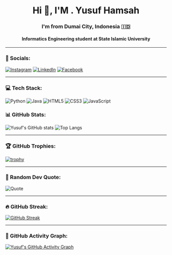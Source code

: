 <h1 align="center">Hi 👋, I'M . Yusuf Hamsah</h1>
<h3 align="center">I'm from Dumai City, Indonesia 🇮🇩</h3>
<h4 align="center">Informatics Engineering student at State Islamic University</h4>

---

### 🔗 Socials:
[![Instagram](https://img.shields.io/badge/Instagram-%23E4405F.svg?style=for-the-badge&logo=Instagram&logoColor=white)](https://instagram.com/username)
[![LinkedIn](https://img.shields.io/badge/LinkedIn-%230077B5.svg?style=for-the-badge&logo=linkedin&logoColor=white)](https://linkedin.com/in/username)
[![Facebook](https://img.shields.io/badge/Facebook-%231877F2.svg?style=for-the-badge&logo=facebook&logoColor=white)](https://facebook.com/username)

---

### 💻 Tech Stack:
![Python](https://img.shields.io/badge/Python-3670A0?style=for-the-badge&logo=python&logoColor=ffdd54)
![Java](https://img.shields.io/badge/Java-%23ED8B00?style=for-the-badge&logo=java&logoColor=white)
![HTML5](https://img.shields.io/badge/HTML5-%23E34F26.svg?style=for-the-badge&logo=html5&logoColor=white)
![CSS3](https://img.shields.io/badge/CSS3-%231572B6.svg?style=for-the-badge&logo=css3&logoColor=white)
![JavaScript](https://img.shields.io/badge/JavaScript-%23323330.svg?style=for-the-badge&logo=javascript&logoColor=%23F7DF1E)

### 📊 GitHub Stats:
![Yusuf's GitHub stats](https://github-readme-stats.vercel.app/api?username=yusufhamsah17&show_icons=true&theme=tokyonight)
![Top Langs](https://github-readme-stats.vercel.app/api/top-langs/?username=yusufhamsah17&layout=compact&theme=tokyonight)

---

### 🏆 GitHub Trophies:
[![trophy](https://github-profile-trophy.vercel.app/?username=yusufhamsah17&theme=dracula)](https://github.com/ryo-ma/github-profile-trophy)

---

### 💬 Random Dev Quote:
![Quote](https://quotes-github-readme.vercel.app/api?type=horizontal&theme=dark)

---

### 🔥 GitHub Streak:
[![GitHub Streak](https://streak-stats.demolab.com?user=yusufhamsah17&theme=tokyonight)](https://git.io/streak-stats)

---

### 📌 GitHub Activity Graph:
[![Yusuf's GitHub Activity Graph](https://github-readme-activity-graph.vercel.app/graph?username=yusufhamsah17&theme=tokyo-night)](https://github.com/ashutosh00710/github-readme-activity-graph)

